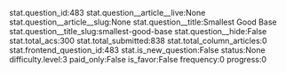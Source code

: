 stat.question_id:483
stat.question__article__live:None
stat.question__article__slug:None
stat.question__title:Smallest Good Base
stat.question__title_slug:smallest-good-base
stat.question__hide:False
stat.total_acs:300
stat.total_submitted:838
stat.total_column_articles:0
stat.frontend_question_id:483
stat.is_new_question:False
status:None
difficulty.level:3
paid_only:False
is_favor:False
frequency:0
progress:0
